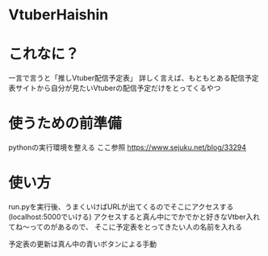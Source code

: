 # VtuberHaishin

# これなに？
一言で言うと「推しVtuber配信予定表」
詳しく言えば、もともとある配信予定表サイトから自分が見たいVtuberの配信予定だけをとってくるやつ

# 使うための前準備
pythonの実行環境を整える ここ参照
https://www.sejuku.net/blog/33294

# 使い方
run.pyを実行後、うまくいけばURLが出てくるのでそこにアクセスする(localhost:5000でいける)
アクセスすると真ん中にでかでかと好きなVtber入れてね～ってのがあるので、
そこに予定表をとってきたい人の名前を入れる

予定表の更新は真ん中の青いボタンによる手動
